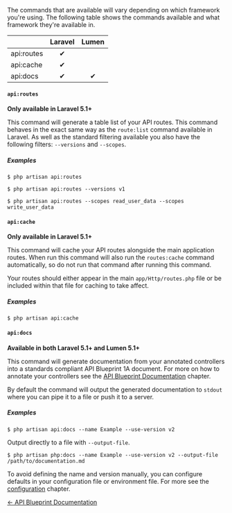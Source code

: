 The commands that are available will vary depending on which framework you're using. The following table shows the commands available and what framework they're available in.

|            | Laravel | Lumen |
|------------|:-------:|:-----:|
| api:routes | ✔      |       |
| api:cache  | ✔      |       |
| api:docs   | ✔      |   ✔  |

#### `api:routes`

**Only available in Laravel 5.1+**

This command will generate a table list of your API routes. This command behaves in the exact same way as the `route:list` command available in Laravel. As well as the standard filtering available you also have the following filters: `--versions` and `--scopes`.

##### Examples

```
$ php artisan api:routes
```

```
$ php artisan api:routes --versions v1
```

```
$ php artisan api:routes --scopes read_user_data --scopes write_user_data
```

#### `api:cache`

**Only available in Laravel 5.1+**

This command will cache your API routes alongside the main application routes. When run this command will also run the `routes:cache` command automatically, so do not run that command after running this command.

Your routes should either appear in the main `app/Http/routes.php` file or be included within that file for caching to take affect.

##### Examples

```
$ php artisan api:cache
```

#### `api:docs`

**Available in both Laravel 5.1+ and Lumen 5.1+**

This command will generate documentation from your annotated controllers into a standards compliant API Blueprint 1A document. For more on how to annotate your controllers see the [API Blueprint Documentation](https://github.com/dingo/api/wiki/API-Blueprint-Documentation) chapter.

By default the command will output the generated documentation to `stdout` where you can pipe it to a file or push it to a server.

##### Examples

```
$ php artisan api:docs --name Example --use-version v2
```

Output directly to a file with `--output-file`.

```
$ php artisan php:docs --name Example --use-version v2 --output-file /path/to/documentation.md
```

To avoid defining the name and version manually, you can configure defaults in your configuration file or environment file. For more see the [configuration](https://github.com/dingo/api/wiki/Configuration) chapter.

[← API Blueprint Documentation](https://github.com/dingo/api/wiki/API-Blueprint-Documentation)

